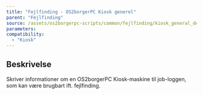 ```yaml
---
title: "Fejlfinding - OS2borgerPC Kiosk generel"
parent: "Fejlfinding"
source: /assets/os2borgerpc-scripts/common/fejlfinding/kiosk_general_debug.sh
parameters:
compatibility:
  - "Kiosk"
---
```


## Beskrivelse
Skriver informationer om en OS2borgerPC Kiosk-maskine til job-loggen, som kan være brugbart ift. fejlfinding.
